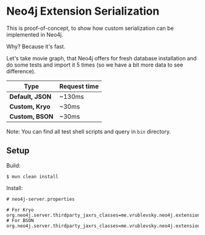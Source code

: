 # Neo4j Extension Serialization

This is proof-of-concept, to show how custom serialization can be implemented in Neo4j.

Why? Because it's fast.

Let's take movie graph, that Neo4j offers for fresh database installation and do some tests and import it 5 times (so we have a bit more data to see difference).


Type               | Request time
------------------ | -------------
**Default, JSON**  | ~130ms
**Custom, Kryo**   | ~30ms
**Custom, BSON**   | ~30ms

Note: You can find all test shell scripts and query in `bin` directory.

## Setup
Build:
```shell
$ mvn clean install
```

Install:
```
# neo4j-server.properties

# For Kryo
org.neo4j.server.thirdparty_jaxrs_classes=me.vrublevsky.neo4j.extension.serialization.kryo.rest=/unmanaged/kryo
# For BSON
org.neo4j.server.thirdparty_jaxrs_classes=me.vrublevsky.neo4j.extension.serialization.bson.rest=/unmanaged/bson
```
